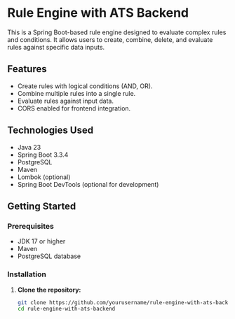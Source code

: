 # Rule Engine with ATS Backend

This is a Spring Boot-based rule engine designed to evaluate complex rules and conditions. It allows users to create, combine, delete, and evaluate rules against specific data inputs.

## Features

- Create rules with logical conditions (AND, OR).
- Combine multiple rules into a single rule.
- Evaluate rules against input data.
- CORS enabled for frontend integration.

## Technologies Used

- Java 23
- Spring Boot 3.3.4
- PostgreSQL
- Maven
- Lombok (optional)
- Spring Boot DevTools (optional for development)

## Getting Started

### Prerequisites

- JDK 17 or higher
- Maven
- PostgreSQL database

### Installation

1. **Clone the repository:**

   ```bash
   git clone https://github.com/yourusername/rule-engine-with-ats-backend.git
   cd rule-engine-with-ats-backend
